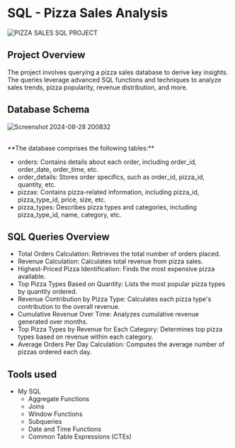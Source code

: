 # SQL - Pizza Sales Analysis 
![PIZZA SALES SQL PROJECT](https://github.com/user-attachments/assets/4d38ba93-1535-463e-9713-b954dafe5a5c)

## Project Overview
The project involves querying a pizza sales database to derive key insights.
The queries leverage advanced SQL functions and techniques to analyze sales trends, pizza popularity, revenue distribution, and more.

## Database Schema 

![Screenshot 2024-08-28 200832](https://github.com/user-attachments/assets/c9d592fc-2034-4fa5-8f76-6116ebbfa766)

<br>
**The database comprises the following tables:**
<br>

- orders: Contains details about each order, including order_id, order_date, order_time, etc.
- order_details: Stores order specifics, such as order_id, pizza_id, quantity, etc.
- pizzas: Contains pizza-related information, including pizza_id, pizza_type_id, price, size, etc.
- pizza_types: Describes pizza types and categories, including pizza_type_id, name, category, etc.

## SQL Queries Overview

- Total Orders Calculation: Retrieves the total number of orders placed.
- Revenue Calculation: Calculates total revenue from pizza sales.
- Highest-Priced Pizza Identification: Finds the most expensive pizza available.
- Top Pizza Types Based on Quantity: Lists the most popular pizza types by quantity ordered.
- Revenue Contribution by Pizza Type: Calculates each pizza type's contribution to the overall revenue.
- Cumulative Revenue Over Time: Analyzes cumulative revenue generated over months.
- Top Pizza Types by Revenue for Each Category: Determines top pizza types based on revenue within each category.
- Average Orders Per Day Calculation: Computes the average number of pizzas ordered each day.

## Tools used 

- My SQL
  - Aggregate Functions
  - Joins
  - Window Functions
  - Subqueries
  - Date and Time Functions
  - Common Table Expressions (CTEs)
